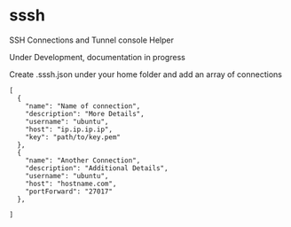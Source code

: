 # sssh
SSH Connections and Tunnel console Helper

Under Development, documentation in progress

Create .sssh.json under your home folder and add an array of connections

```
[
  {
    "name": "Name of connection",
    "description": "More Details",
    "username": "ubuntu",
    "host": "ip.ip.ip.ip",
    "key": "path/to/key.pem"
  }, 
  {
    "name": "Another Connection",
    "description": "Additional Details",
    "username": "ubuntu",
    "host": "hostname.com",
    "portForward": "27017"
  },

]
```